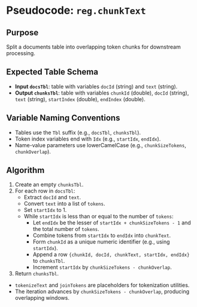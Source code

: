 # Pseudocode: `reg.chunkText`

## Purpose
Split a documents table into overlapping token chunks for downstream processing.

## Expected Table Schema
- **Input `docsTbl`**: table with variables `docId` (string) and `text` (string).
- **Output `chunksTbl`**: table with variables `chunkId` (double), `docId` (string), `text` (string), `startIndex` (double), `endIndex` (double).

## Variable Naming Conventions
- Tables use the `Tbl` suffix (e.g., `docsTbl`, `chunksTbl`).
- Token index variables end with `Idx` (e.g., `startIdx`, `endIdx`).
- Name-value parameters use lowerCamelCase (e.g., `chunkSizeTokens`, `chunkOverlap`).

## Algorithm
1. Create an empty `chunksTbl`.
2. For each row in `docsTbl`:
   - Extract `docId` and `text`.
   - Convert `text` into a list of `tokens`.
   - Set `startIdx` to 1.
   - While `startIdx` is less than or equal to the number of `tokens`:
     - Let `endIdx` be the lesser of `startIdx + chunkSizeTokens - 1` and the total number of `tokens`.
     - Combine tokens from `startIdx` to `endIdx` into `chunkText`.
     - Form `chunkId` as a unique numeric identifier (e.g., using `startIdx`).
     - Append a row `{chunkId, docId, chunkText, startIdx, endIdx}` to `chunksTbl`.
     - Increment `startIdx` by `chunkSizeTokens - chunkOverlap`.
3. Return `chunksTbl`.

- `tokenizeText` and `joinTokens` are placeholders for tokenization utilities.
- The iteration advances by `chunkSizeTokens - chunkOverlap`, producing overlapping windows.
